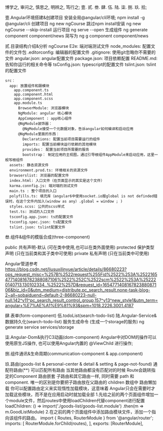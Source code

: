 博学之, 审问之, 慎思之, 明辨之, 笃行之;
壹. 贰. 叁. 肆. 伍. 陆. 柒. 捌. 玖. 拾;





壹.Angular环境搭建&创建项目
  安装全局@angular/cli环境;
    npm install -g @angular/cli
  创建项目
    ng new ngCourse
  跳过npm install安装
    ng new ngCourse --skip-install
  运行项目
    ng serve --open
  生成组件
    ng generate component component/news
    简写为
    ng g component component/news
  




贰.目录结构介绍&分析
  ngCourse
    E2e: 端对端测试文件
    node_modules: 配置文件的文件包
    .editorconfig: 编辑器的配置文件
    .gitignore: 使用git忽略你不需要的文件
    angular.json: angular配置文件
    package.json: 项目依赖配置
    README.md: 告知你运行的相关命令等
    tsConfig.json: typescript的配置文件
    tslint.json: tslint的配置文件

    src：
      app: 放置组件和跟模块
        app.component.ts                  
        app.component.html
        app.component.scss
        app.module.ts
          BrowserModule: 浏览器模块
          NgModule: angular 核心模块
          AppComponent : app核心组件
          @NgModule装饰器：
            @NgModule接受一个元数据对象，告诉angular如何编译和启动应用
          @NgModule里面的东西：
            Declarations: 配置当前项目需要运行的组件
            imports: 配置当前模块运行依赖的其他模块
            provides： 配置当前项目所需要的服务
            bootstrap： 制定应用的主视图，通过引导根组件AppModule来启动应用，这里一般写根组件
      assets: 静态资源文件
      environment.prod.ts: 环境相关的资源文件
      browserslist: 浏览器的配置文件
      index.html: 入口文件（在页面显示的其实是这个文件）
      karma.connfig.js: 端对端的测试文件
      main.ts : 整个项目的入口
      polyfills.ts: 填充库（angular6中使用socket.io报global is not definded错误时，在这个文件内加入(window as any）.global = window ; )
      styles.scss: 公共的scss样式
      test.ts: 测试的入口文件
      tsconfig.app.json: ts的配置文件
      tsconfig.spec.json: ts配置文件
      tslint.json: tslint配置文件









叁.组件&组件的模版合成(three-component)

  public        共有声明-默认  (可在类中使用,也可以在类外面使用)
  protected     保护类型声明  (只在当前类和其子类中可使用)
  private       私有声明  (只在当前类中可使用)
  
  Angular管道参考
    https://blog.csdn.net/liusuxilinyue/article/details/86680223?ops_request_misc=%257B%2522request%255Fid%2522%253A%2522165477140816782388087106%2522%252C%2522scm%2522%253A%252220140713.130102334..%2522%257D&request_id=165477140816782388087106&biz_id=0&utm_medium=distribute.pc_search_result.none-task-blog-2~all~sobaiduend~default-2-86680223-null-null.142^v11^pc_search_result_control_group,157^v13^new_style1&utm_term=angular+%E7%AE%A1%E9%81%93&spm=1018.2226.3001.4187
  






肆.表单(form-component)
伍.todoList(search-todo-list)
陆.Angular-Service&数据持久化(search-todo-list)
  服务生成命令 (生成一个storage的服务)
  ng generate service services/storage
  
柒.Angular-Dom&执行C3动画(dom-component)
  Angular中对DOM的操作可以使用原生JS操作, 也可以使用Angular内置的 @ViewChild 进行操作;
  
捌.组件通讯&生命周期(communication-component & app.component)










玖.路由(goods-list & personal-center & detail & setting & page-not-found)
  通配符路由(**) 
    可以匹配所有路由 当其他路由都没有匹配对的时候 Route会跳转指定的Component
  路由嵌套
    子路由和其它路由一样, 同时需要 path 和 component. 
    唯一的区别是你要把子路由放在父路由的 children 数组中
  路由懒加载
    你可以配置路由定义来实现惰性加载模块，这意味着 Angular只会在需要时才加载这些模块，而不是在应用启动时就加载全部
      1.先给之前的两个页面组件增加一个module文件，然后routes中使用loadChildren代替component进行配置
        loadChildren: () => import('./goods-list/goods-list.module')
                      .then(m => m.GoodListModule)
      2.在之前的两个页面组件中添加路由模块文件，添加一个指向该组件的路由。
        import { Routes, RouterModule } from '@angular/router';
        imports: [
          RouterModule.forChild(routes),
        ],
        exports: [RouterModule],